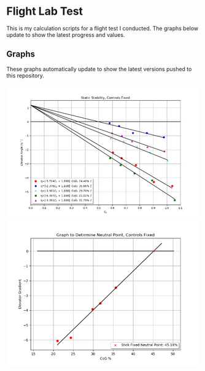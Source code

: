 # Flight Lab Test
This is my calculation scripts for a flight test I conducted. The graphs below update to show the latest progress and values.

## Graphs
These graphs automatically update to show the latest versions pushed to this repository.

<p align="center">

<img src="graphs/staticstabilityFixed.png?raw=true" />
<img src="graphs/neutralpointStaticFixed.png?raw=true" />

</p>
